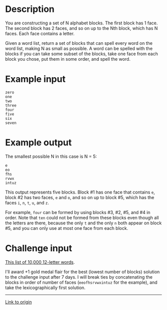 # Description

You are constructing a set of N alphabet blocks. The first block has 1 face. The second block has 2 faces, and so on up to the Nth block, which has N faces. Each face contains a letter.

Given a word list, return a set of blocks that can spell every word on the word list, making N as small as possible. A word can be spelled with the blocks if you can take some subset of the blocks, take one face from each block you chose, put them in some order, and spell the word.

# Example input

    zero
    one
    two
    three
    four
    five
    six
    seven

# Example output

The smallest possible N in this case is N = 5:

    e
    eo
    fhs
    rvwx
    intuz

This output represents five blocks. Block #1 has one face that contains `e`, block #2 has two faces, `e` and `o`, and so on up to block #5, which has the faces `i`, `n`, `t`, `u`, and `z`.

For example, `four` can be formed by using blocks #3, #2, #5, and #4 in order. Note that `ten` could not be formed from these blocks even though all the letters are there, because the only `t` and the only `n` both appear on block #5, and you can only use at most one face from each block.

# Challenge input

[This list of 10,000 12-letter words](https://pastebin.com/trMz6nWQ).

I'll award +1 gold medal flair for the best (lowest number of blocks) solution to the challenge input after 7 days. I will break ties by concatenating the blocks in order of number of faces (`eeofhsrvwxintuz` for the example), and take the lexicographically first solution.

---

[Link to origin](https://www.reddit.com/r/dailyprogrammer/6t0zua)
